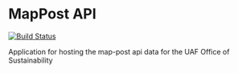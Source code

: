 # MapPost API

[![Build Status](https://travis-ci.org/gina-alaska/map-post.svg?branch=master)](https://travis-ci.org/gina-alaska/map-post)

Application for hosting the map-post api data for the UAF Office of Sustainability
